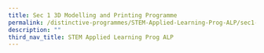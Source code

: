 ```yaml
---
title: Sec 1 3D Modelling and Printing Programme
permalink: /distinctive-programmes/STEM-Applied-Learning-Prog-ALP/sec1-3d-modelling-and-printing-programme
description: ""
third_nav_title: STEM Applied Learning Prog ALP
---
```

